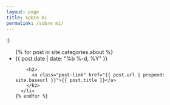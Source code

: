 ```yaml
---
layout: page
title: Sobre mi
permalink: /sobre mi/
---
```


:)

<ul class="post-list">
    {% for post in site.categories.about %}
      <li>
        <span class="post-meta">{{ post.date | date: "%b %-d, %Y" }}</span>

        <h2>
          <a class="post-link" href="{{ post.url | prepend: site.baseurl }}">{{ post.title }}</a>
        </h2>
      </li>
    {% endfor %}
  </ul>
